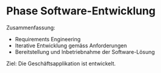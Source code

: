 # Phase Software-Entwicklung

Zusammenfassung:

* Requirements Engineering
* Iterative Entwicklung gemäss Anforderungen
* Bereitstellung und Inbetriebnahme der Software-Lösung

Ziel: Die Geschäftsapplikation ist entwickelt.
